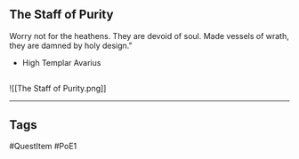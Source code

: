 ## The Staff of Purity
Worry not for the heathens. They are devoid of soul.
Made vessels of wrath, they are damned by holy design."
- High Templar Avarius
## 
![[The Staff of Purity.png]]

---
## Tags
#QuestItem
#PoE1